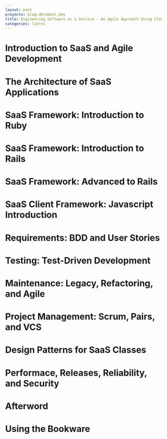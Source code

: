 ```yaml
---
layout: post
proyecto: blog.dbremont.dev
title: Engineering Software as a Service - An Agile Approach Using Cloud Computing
categories: libros
---
```


<!--more-->

# Introduction to SaaS and Agile Development
# The Architecture of SaaS Applications
# SaaS Framework: Introduction to Ruby
# SaaS Framework: Introduction to Rails
# SaaS Framework: Advanced to Rails
# SaaS Client Framework: Javascript Introduction
# Requirements: BDD and User Stories
# Testing: Test-Driven Development
# Maintenance: Legacy, Refactoring, and Agile
# Project Management: Scrum, Pairs, and VCS
# Design Patterns for SaaS Classes
# Performace, Releases, Reliability, and Security
# Afterword
# Using the Bookware